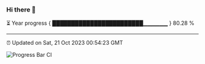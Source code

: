 ### Hi there 👋

⏳ Year progress { ████████████████████████▁▁▁▁▁▁ } 80.28 %

---

⏰ Updated on Sat, 21 Oct 2023 00:54:23 GMT

![Progress Bar CI](https://github.com/JuvenileQ/Progress-Bar-CI/workflows/main/badge.svg)
